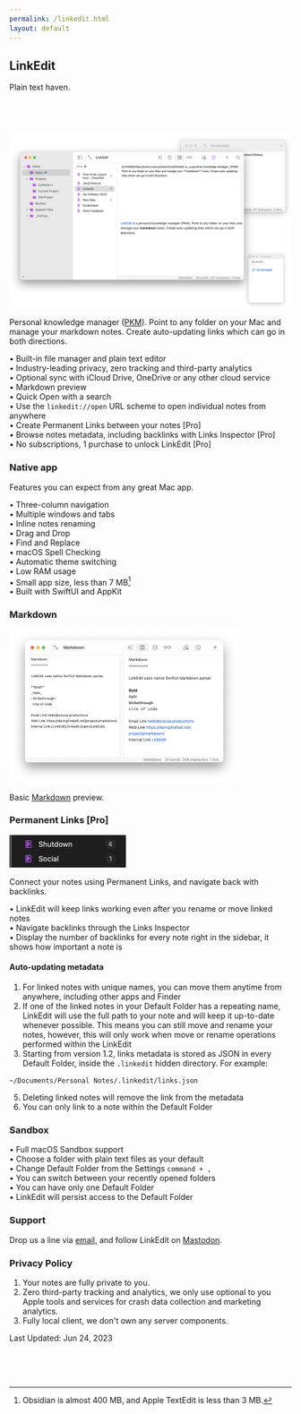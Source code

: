 ```yaml
---
permalink: /linkedit.html
layout: default
---
```


<h2 class="appName">LinkEdit</h2>
<p class="hero">Plain text haven.</p>

<a href="https://apps.apple.com/app/id1597510262" style="display:inline-block;overflow:hidden;background:url(images/mac-app-store.svg) no-repeat;width:165px;height:40px;" class="badge"></a>

<img class="screenshot" alt="Two LinkEdit windows showing open text files" src="/images/linkedit-hero_2x.png" alt="Two LinkEdit windows showing open text files" style="width: 1280px;"> 

Personal knowledge manager ([PKM][1]). Point to any folder on your Mac and manage your markdown notes. Create auto-updating links which can go in both directions. 

• Built-in file manager and plain text editor  
• Industry-leading privacy, zero tracking and third-party analytics  
• Optional sync with iCloud Drive, OneDrive or any other cloud service  
• Markdown preview  
• Quick Open with a search  
• Use the `linkedit://open` URL scheme to open individual notes from anywhere  
• Create Permanent Links between your notes [Pro]  
• Browse notes metadata, including backlinks with Links Inspector [Pro]  
• No subscriptions, 1 purchase to unlock LinkEdit [Pro]

<h3 id="privacy">Native app</h3>

Features you can expect from any great Mac app.

• Three-column navigation  
• Multiple windows and tabs  
• Inline notes renaming  
• Drag and Drop  
• Find and Replace  
• macOS Spell Checking  
• Automatic theme switching  
• Low RAM usage  
• Small app size, less than 7 MB[^1]  
• Built with SwiftUI and AppKit

<h3 id="privacy">Markdown</h3>
<img src="/images/linkedit-markdown.png" alt="Editor window with preview on a right showing markdown features" style="width: 410px; height: 274px;">

Basic [Markdown](https://daringfireball.net/projects/markdown/) preview.

<h3>Permanent Links [Pro]</h3>
<img src="/images/linkedit-sidebar-badge-dark.png" alt="a sidebar with 2 notes which have badges, shutdown (4) and social (1)" style="widht: 208px; height: 58px;">

Connect your notes using Permanent Links, and navigate back with backlinks. 

• LinkEdit will keep links working even after you rename or move linked notes  
• Navigate backlinks through the Links Inspector  
• Display the number of backlinks for every note right in the sidebar, it shows how important a note is  

<h4>Auto-updating metadata</h4>

1. For linked notes with unique names, you can move them anytime from anywhere, including other apps and Finder
2. If one of the linked notes in your Default Folder has a repeating name, LinkEdit will use the full path to your note and will keep it up-to-date whenever possible. This means you can still move and rename your notes, however, this will only work when move or rename operations performed within the LinkEdit
4. Starting from version 1.2, links metadata is stored as JSON in every Default Folder, inside the `.linkedit` hidden directory. For example:
```
~/Documents/Personal Notes/.linkedit/links.json
```
5. Deleting linked notes will remove the link from the metadata
6. You can only link to a note within the Default Folder

<h3>Sandbox</h3>

• Full macOS Sandbox support  
• Choose a folder with plain text files as your default  
• Change Default Folder from the Settings `command + ,`  
• You can switch between your recently opened folders  
• You can have only one Default Folder  
• LinkEdit will persist access to the Default Folder

<h3>Support</h3>

Drop us a line via [email,](https://www.cocoa.productions/support) and follow LinkEdit on <a rel="me" href="https://mastodonapp.uk/@linkedit">Mastodon</a>.

<h3 id="privacy">Privacy Policy</h3>

1. Your notes are fully private to you.  
2. Zero third-party tracking and analytics, we only use optional to you Apple tools and services for crash data collection and marketing analytics.  
3. Fully local client, we don't own any server components.

Last Updated: Jun 24, 2023
  
<br />
<br />
<br />

[^1]: Obsidian is almost 400 MB, and Apple TextEdit is less than 3 MB.

[1]: https://en.wikipedia.org/wiki/Personal_knowledge_management